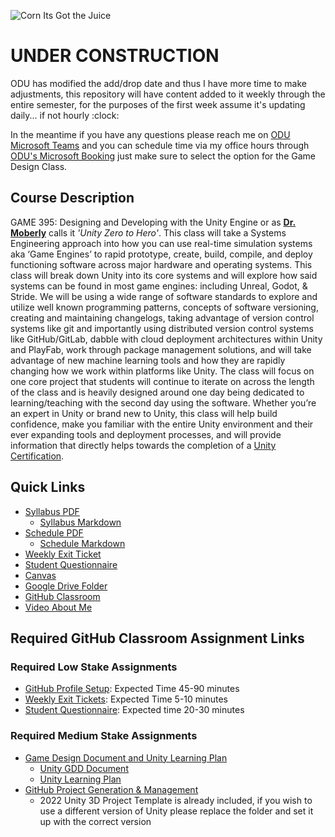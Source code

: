 ![Corn Its Got the Juice](./Images/DALLE/CornItHasTheJuice-01.png)

# UNDER CONSTRUCTION

ODU has modified the add/drop date and thus I have more time to make adjustments, this repository will have content added to it weekly through the entire semester, for the purposes of the first week assume it's updating daily... if not hourly :clock:

In the meantime if you have any questions please reach me on [ODU Microsoft Teams](https://teams.microsoft.com/l/chat/0/0?users=jshull@odu.edu) and you can schedule time via my office hours through [ODU's Microsoft Booking](https://outlook.office365.com/owa/calendar/JohnShull1@olddominion.onmicrosoft.com/bookings/) just make sure to select the option for the Game Design Class.

## Course Description

GAME 395: Designing and Developing with the Unity Engine or as **[Dr. Moberly](https://www.odu.edu/directory/people/k/kmoberly)** calls it *'Unity Zero to Hero'*. This class will take a Systems Engineering approach into how you can use real-time simulation systems aka ‘Game Engines’ to rapid prototype, create, build, compile, and deploy functioning software across major hardware and operating systems. This class will break down Unity into its core systems and will explore how said systems can be found in most game engines: including Unreal, Godot, & Stride. We will be using a wide range of software standards to explore and utilize well known programming patterns, concepts of software versioning, creating and maintaining changelogs, taking advantage of version control systems like git and importantly using distributed version control systems like GitHub/GitLab, dabble with cloud deployment architectures within Unity and PlayFab, work through package management solutions, and will take advantage of new machine learning tools and how they are rapidly changing how we work within platforms like Unity. The class will focus on one core project that students will continue to iterate on across the length of the class and is heavily designed around one day being dedicated to learning/teaching with the second day using the software. Whether you’re an expert in Unity or brand new to Unity, this class will help build confidence, make you familiar with the entire Unity environment and their ever expanding tools and deployment processes, and will provide information that directly helps towards the completion of a [Unity Certification](https://unity.com/products/unity-certifications).

## Quick Links

* [Syllabus PDF](./Docs/Syllabus.pdf)
  * [Syllabus Markdown](./Docs/Syllabus.md)
* [Schedule PDF](./Docs/Schedule.pdf)
  * [Schedule Markdown](./Docs/Schedule.md)
* [Weekly Exit Ticket](https://forms.gle/cg9z5PgytyDKXeSh9)
* [Student Questionnaire](https://forms.gle/CcmG7sQD1HrGMGjc7)
* [Canvas](https://canvas.odu.edu/courses/121643)
* [Google Drive Folder](https://drive.google.com/drive/folders/0AD0oUrNx_iwgUk9PVA)
* [GitHub Classroom](https://classroom.github.com/classrooms/105563044-game-395_unity_23699_fall_2022)
* [Video About Me](https://studio.youtube.com/video/F-wHUHyhsLw/edit)

## Required GitHub Classroom Assignment Links

### Required Low Stake Assignments

* [GitHub Profile Setup](https://classroom.github.com/a/0VKYc6wz): Expected Time 45-90 minutes
* [Weekly Exit Tickets](https://forms.gle/cg9z5PgytyDKXeSh9): Expected Time 5-10 minutes
* [Student Questionnaire](https://forms.gle/CcmG7sQD1HrGMGjc7): Expected time 20-30 minutes

### Required Medium Stake Assignments

* [Game Design Document and Unity Learning Plan](https://classroom.github.com/a/YE2nA5je) 
  * [Unity GDD Document](https://docs.google.com/document/d/15IQfQ7PugD2nLHvzLEx9tlCrE7JR6mDma_yTuxwdmoA/edit?usp=sharing)
  * [Unity Learning Plan](https://docs.google.com/document/d/1amDJ7yxelEflxOVgX-2aCB7rpZhAYpC6qWFyjI8nSbE/edit?usp=sharing)
* [GitHub Project Generation & Management](https://classroom.github.com/a/VV3ngciA)
  * 2022 Unity 3D Project Template is already included, if you wish to use a different version of Unity please replace the folder and set it up with the correct version

